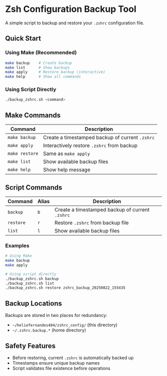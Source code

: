 # Zsh Configuration Backup Tool

A simple script to backup and restore your `.zshrc` configuration file.

## Quick Start

### Using Make (Recommended)

```bash
make backup    # Create backup
make list      # Show backups
make apply     # Restore backup (interactive)
make help      # Show all commands
```

### Using Script Directly

```bash
./backup_zshrc.sh <command>
```

## Make Commands

| Command | Description |
|---------|-------------|
| `make backup` | Create a timestamped backup of current `.zshrc` |
| `make apply` | Interactively restore `.zshrc` from backup |
| `make restore` | Same as `make apply` |
| `make list` | Show available backup files |
| `make help` | Show help message |

## Script Commands

| Command | Alias | Description |
|---------|-------|-------------|
| `backup` | `b` | Create a timestamped backup of current `.zshrc` |
| `restore` | `r` | Restore `.zshrc` from backup file |
| `list` | `l` | Show available backup files |

### Examples

```bash
# Using Make
make backup
make apply

# Using script directly
./backup_zshrc.sh backup
./backup_zshrc.sh list
./backup_zshrc.sh restore zshrc_backup_20250822_155435
```

## Backup Locations

Backups are stored in two places for redundancy:
- `~/heliofernandes404/zshrc_config/` (this directory)
- `~/.zshrc.backup.*` (home directory)

## Safety Features

- Before restoring, current `.zshrc` is automatically backed up
- Timestamps ensure unique backup names
- Script validates file existence before operations